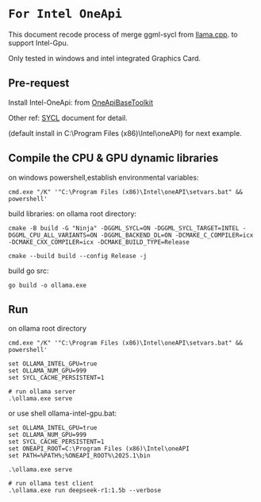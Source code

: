 # `For Intel OneApi`

This document recode process of merge ggml-sycl from [llama.cpp](https://github.com/ggml-org/llama.cpp). to support Intel-Gpu.

Only tested in windows and intel integrated Graphics Card.

## Pre-request
Install Intel-OneApi: from [OneApiBaseToolkit](https://www.intel.com/content/www/us/en/developer/articles/system-requirements/oneapi-base-toolkit/2025.html#inpage-nav-1-1)

Other ref: [SYCL](https://github.com/ggml-org/llama.cpp/blob/master/docs/backend/SYCL.md) document for detail.

(default install in C:\Program Files (x86)\Intel\oneAPI\) for next example.

## Compile the CPU & GPU dynamic libraries

on windows powershell,establish environmental variables:
```shell
cmd.exe "/K" '"C:\Program Files (x86)\Intel\oneAPI\setvars.bat" && powershell'
```

build libraries:
on ollama root directory:
```shell
cmake -B build -G "Ninja" -DGGML_SYCL=ON -DGGML_SYCL_TARGET=INTEL -DGGML_CPU_ALL_VARIANTS=ON -DGGML_BACKEND_DL=ON -DCMAKE_C_COMPILER=icx -DCMAKE_CXX_COMPILER=icx -DCMAKE_BUILD_TYPE=Release
```
```shell
cmake --build build --config Release -j 
```

build go src:
```shell
go build -o ollama.exe
```
## Run
on ollama root directory

```shell
cmd.exe "/K" '"C:\Program Files (x86)\Intel\oneAPI\setvars.bat" && powershell'

set OLLAMA_INTEL_GPU=true
set OLLAMA_NUM_GPU=999
set SYCL_CACHE_PERSISTENT=1

# run ollama server
.\ollama.exe serve
```
or use shell ollama-intel-gpu.bat:
```shell
set OLLAMA_INTEL_GPU=true
set OLLAMA_NUM_GPU=999
set SYCL_CACHE_PERSISTENT=1
set ONEAPI_ROOT=C:\Program Files (x86)\Intel\oneAPI
set PATH=%PATH%;%ONEAPI_ROOT%\2025.1\bin

.\ollama.exe serve
```

```shell
# run ollama test client
.\ollama.exe run deepseek-r1:1.5b --verbose
```
